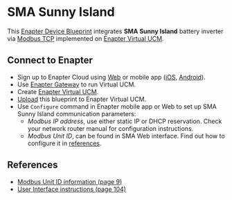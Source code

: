 # SMA Sunny Island

This [Enapter Device Blueprint](https://github.com/Enapter/wip-marketplace#blue_book-enapter-device-blueprints) integrates **SMA Sunny Island** battery inverter via [Modbus TCP](https://developers.enapter.com/docs/reference/vucm/modbustcp) implemented on [Enapter Virtual UCM](https://handbook.enapter.com/software/software.html#%F0%9F%92%8E-virtual-ucm).

## Connect to Enapter

- Sign up to Enapter Cloud using [Web](https://cloud.enapter.com/) or mobile app ([iOS](https://apps.apple.com/app/id1388329910), [Android](https://play.google.com/store/apps/details?id=com.enapter&hl=en)).
- Use [Enapter Gateway](https://handbook.enapter.com/software/gateway/2.0.0/setup/) to run Virtual UCM.
- Create [Enapter Virtual UCM](https://handbook.enapter.com/software/software.html#%F0%9F%92%8E-virtual-ucm).
- [Upload](https://developers.enapter.com/docs/tutorial/uploading-blueprint/) this blueprint to Enapter Virtual UCM.
- Use `Configure` command in Enapter mobile app or Web to set up SMA Sunny Island communication parameters:
  - _Modbus IP address_, use either static IP or DHCP reservation. Check your network router manual for configuration instructions.
  - _Modbus Unit ID_, can be found in SMA Web interface. Find out how to configure it in [references](#references).

## References

- [Modbus Unit ID information (page 9)](https://files.sma.de/downloads/EDMx-Modbus-TI-en-15.pdf)
- [User Interface instructions (page 104)](https://files.sma.de/downloads/SI44M-80H-13-BE-en-13.pdf)
